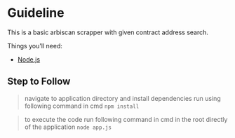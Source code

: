 # Guideline

This is a basic arbiscan scrapper with given contract address search.

Things you'll need:

* [Node.js](https://nodejs.org)


## Step to Follow

> navigate to application directory and install dependencies run using following command in cmd `npm install`

> to execute the code run following command in cmd in the root directly of the application `node app.js`
